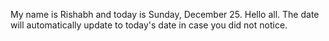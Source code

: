 My name is Rishabh and today is Sunday, December 25. Hello all. The date will automatically update to today's date in case you did not notice.
